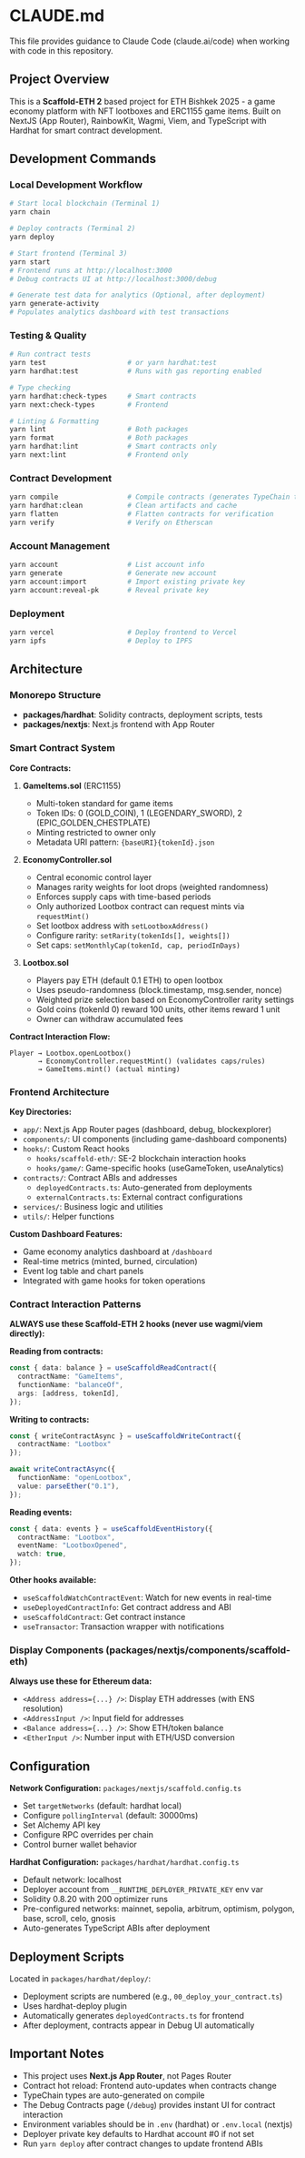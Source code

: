 # CLAUDE.md

This file provides guidance to Claude Code (claude.ai/code) when working with code in this repository.

## Project Overview

This is a **Scaffold-ETH 2** based project for ETH Bishkek 2025 - a game economy platform with NFT lootboxes and ERC1155 game items. Built on NextJS (App Router), RainbowKit, Wagmi, Viem, and TypeScript with Hardhat for smart contract development.

## Development Commands

### Local Development Workflow
```bash
# Start local blockchain (Terminal 1)
yarn chain

# Deploy contracts (Terminal 2)
yarn deploy

# Start frontend (Terminal 3)
yarn start
# Frontend runs at http://localhost:3000
# Debug contracts UI at http://localhost:3000/debug

# Generate test data for analytics (Optional, after deployment)
yarn generate-activity
# Populates analytics dashboard with test transactions
```

### Testing & Quality
```bash
# Run contract tests
yarn test                    # or yarn hardhat:test
yarn hardhat:test            # Runs with gas reporting enabled

# Type checking
yarn hardhat:check-types     # Smart contracts
yarn next:check-types        # Frontend

# Linting & Formatting
yarn lint                    # Both packages
yarn format                  # Both packages
yarn hardhat:lint            # Smart contracts only
yarn next:lint               # Frontend only
```

### Contract Development
```bash
yarn compile                 # Compile contracts (generates TypeChain types)
yarn hardhat:clean           # Clean artifacts and cache
yarn flatten                 # Flatten contracts for verification
yarn verify                  # Verify on Etherscan
```

### Account Management
```bash
yarn account                 # List account info
yarn generate                # Generate new account
yarn account:import          # Import existing private key
yarn account:reveal-pk       # Reveal private key
```

### Deployment
```bash
yarn vercel                  # Deploy frontend to Vercel
yarn ipfs                    # Deploy to IPFS
```

## Architecture

### Monorepo Structure
- **packages/hardhat**: Solidity contracts, deployment scripts, tests
- **packages/nextjs**: Next.js frontend with App Router

### Smart Contract System

**Core Contracts:**

1. **GameItems.sol** (ERC1155)
   - Multi-token standard for game items
   - Token IDs: 0 (GOLD_COIN), 1 (LEGENDARY_SWORD), 2 (EPIC_GOLDEN_CHESTPLATE)
   - Minting restricted to owner only
   - Metadata URI pattern: `{baseURI}{tokenId}.json`

2. **EconomyController.sol**
   - Central economic control layer
   - Manages rarity weights for loot drops (weighted randomness)
   - Enforces supply caps with time-based periods
   - Only authorized Lootbox contract can request mints via `requestMint()`
   - Set lootbox address with `setLootboxAddress()`
   - Configure rarity: `setRarity(tokenIds[], weights[])`
   - Set caps: `setMonthlyCap(tokenId, cap, periodInDays)`

3. **Lootbox.sol**
   - Players pay ETH (default 0.1 ETH) to open lootbox
   - Uses pseudo-randomness (block.timestamp, msg.sender, nonce)
   - Weighted prize selection based on EconomyController rarity settings
   - Gold coins (tokenId 0) reward 100 units, other items reward 1 unit
   - Owner can withdraw accumulated fees

**Contract Interaction Flow:**
```
Player → Lootbox.openLootbox()
       → EconomyController.requestMint() (validates caps/rules)
       → GameItems.mint() (actual minting)
```

### Frontend Architecture

**Key Directories:**
- `app/`: Next.js App Router pages (dashboard, debug, blockexplorer)
- `components/`: UI components (including game-dashboard components)
- `hooks/`: Custom React hooks
  - `hooks/scaffold-eth/`: SE-2 blockchain interaction hooks
  - `hooks/game/`: Game-specific hooks (useGameToken, useAnalytics)
- `contracts/`: Contract ABIs and addresses
  - `deployedContracts.ts`: Auto-generated from deployments
  - `externalContracts.ts`: External contract configurations
- `services/`: Business logic and utilities
- `utils/`: Helper functions

**Custom Dashboard Features:**
- Game economy analytics dashboard at `/dashboard`
- Real-time metrics (minted, burned, circulation)
- Event log table and chart panels
- Integrated with game hooks for token operations

### Contract Interaction Patterns

**ALWAYS use these Scaffold-ETH 2 hooks (never use wagmi/viem directly):**

**Reading from contracts:**
```typescript
const { data: balance } = useScaffoldReadContract({
  contractName: "GameItems",
  functionName: "balanceOf",
  args: [address, tokenId],
});
```

**Writing to contracts:**
```typescript
const { writeContractAsync } = useScaffoldWriteContract({
  contractName: "Lootbox"
});

await writeContractAsync({
  functionName: "openLootbox",
  value: parseEther("0.1"),
});
```

**Reading events:**
```typescript
const { data: events } = useScaffoldEventHistory({
  contractName: "Lootbox",
  eventName: "LootboxOpened",
  watch: true,
});
```

**Other hooks available:**
- `useScaffoldWatchContractEvent`: Watch for new events in real-time
- `useDeployedContractInfo`: Get contract address and ABI
- `useScaffoldContract`: Get contract instance
- `useTransactor`: Transaction wrapper with notifications

### Display Components (packages/nextjs/components/scaffold-eth)

**Always use these for Ethereum data:**
- `<Address address={...} />`: Display ETH addresses (with ENS resolution)
- `<AddressInput />`: Input field for addresses
- `<Balance address={...} />`: Show ETH/token balance
- `<EtherInput />`: Number input with ETH/USD conversion

## Configuration

**Network Configuration:** `packages/nextjs/scaffold.config.ts`
- Set `targetNetworks` (default: hardhat local)
- Configure `pollingInterval` (default: 30000ms)
- Set Alchemy API key
- Configure RPC overrides per chain
- Control burner wallet behavior

**Hardhat Configuration:** `packages/hardhat/hardhat.config.ts`
- Default network: localhost
- Deployer account from `__RUNTIME_DEPLOYER_PRIVATE_KEY` env var
- Solidity 0.8.20 with 200 optimizer runs
- Pre-configured networks: mainnet, sepolia, arbitrum, optimism, polygon, base, scroll, celo, gnosis
- Auto-generates TypeScript ABIs after deployment

## Deployment Scripts

Located in `packages/hardhat/deploy/`:
- Deployment scripts are numbered (e.g., `00_deploy_your_contract.ts`)
- Uses hardhat-deploy plugin
- Automatically generates `deployedContracts.ts` for frontend
- After deployment, contracts appear in Debug UI automatically

## Important Notes

- This project uses **Next.js App Router**, not Pages Router
- Contract hot reload: Frontend auto-updates when contracts change
- TypeChain types are auto-generated on compile
- The Debug Contracts page (`/debug`) provides instant UI for contract interaction
- Environment variables should be in `.env` (hardhat) or `.env.local` (nextjs)
- Deployer private key defaults to Hardhat account #0 if not set
- Run `yarn deploy` after contract changes to update frontend ABIs
